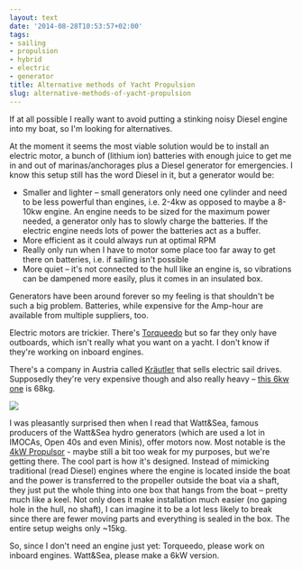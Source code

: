 ```yaml
---
layout: text
date: '2014-08-28T10:53:57+02:00'
tags:
- sailing
- propulsion
- hybrid
- electric
- generator
title: Alternative methods of Yacht Propulsion
slug: alternative-methods-of-yacht-propulsion
---
```

If at all possible I really want to avoid putting a stinking noisy Diesel engine into my boat, so I'm looking for alternatives.

At the moment it seems the most viable solution would be to install an electric motor, a bunch of (lithium ion) batteries with enough juice to get me in and out of marinas/anchorages plus a Diesel generator for emergencies. I know this setup still has the word Diesel in it, but a generator would be:

* Smaller and lighter – small generators only need one cylinder and need to be less powerful than engines, i.e. 2-4kw as opposed to maybe a 8-10kw engine. An engine needs to be sized for the maximum power needed, a generator only has to slowly charge the batteries. If the electric engine needs lots of power the batteries act as a buffer.
* More efficient as it could always run at optimal RPM
* Really only run when I have to motor some place too far away to get there on batteries, i.e. if sailing isn't possible
* More quiet – it's not connected to the hull like an engine is, so vibrations can be dampened more easily, plus it comes in an insulated box.

Generators have been around forever so my feeling is that shouldn't be such a big problem. Batteries, while expensive for the Amp-hour are available from multiple suppliers, too.

Electric motors are trickier. There's [Torqueedo](http://www.torqeedo.com/) but so far they only have outboards, which isn't really what you want on a yacht. I don't know if they're working on inboard engines.

There's a company in Austria called [Kräutler](http://www.kraeutler.at/bootsmotoren.html) that sells electric sail drives. Supposedly they're very expensive though and also really heavy – [this 6kw one](http://www.kraeutler.at/motor_details_de/items/14.html) is 68kg.

![](https://31.media.tumblr.com/d544509e93328f86b396cfc3c550d675/tumblr_inline_nb0ds38lnn1qcydz0.png)

I was pleasantly surprised then when I read that Watt&Sea, famous producers of the Watt&Sea hydro generators (which are used a lot in IMOCAs, Open 40s and even Minis), offer motors now. Most notable is the [4kW Propulsor](http://www.wattandsea.com/en/4kw-propulsor) - maybe still a bit too weak for my purposes, but we're getting there. The cool part is how it's designed. Instead of mimicking traditional (read Diesel) engines where the engine is located inside the boat and the power is transferred to the propeller outside the boat via a shaft, they just put the whole thing into one box that hangs from the boat – pretty much like a keel. Not only does it make installation much easier (no gaping hole in the hull, no shaft), I can imagine it to be a lot less likely to break since there are fewer moving parts and everything is sealed in the box. The entire setup weighs only ~15kg.

So, since I don't need an engine just yet: Torqueedo, please work on inboard engines. Watt&Sea, please make a 6kW version. 
